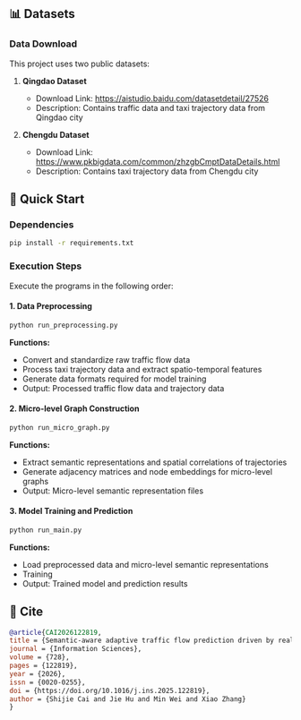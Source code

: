 ## 📊 Datasets

### Data Download

This project uses two public datasets:

1. **Qingdao Dataset**
   - Download Link: https://aistudio.baidu.com/datasetdetail/27526
   - Description: Contains traffic data and taxi trajectory data from Qingdao city

2. **Chengdu Dataset**
   - Download Link: https://www.pkbigdata.com/common/zhzgbCmptDataDetails.html
   - Description: Contains taxi trajectory data from Chengdu city


## 🚀 Quick Start

### Dependencies

```bash
pip install -r requirements.txt
```

### Execution Steps

Execute the programs in the following order:

#### 1. Data Preprocessing
```bash
python run_preprocessing.py
```
**Functions:**
- Convert and standardize raw traffic flow data
- Process taxi trajectory data and extract spatio-temporal features
- Generate data formats required for model training
- Output: Processed traffic flow data and trajectory data

#### 2. Micro-level Graph Construction
```bash
python run_micro_graph.py
```
**Functions:**
- Extract semantic representations and spatial correlations of trajectories
- Generate adjacency matrices and node embeddings for micro-level graphs
- Output: Micro-level semantic representation files

#### 3. Model Training and Prediction
```bash
python run_main.py
```
**Functions:**
- Load preprocessed data and micro-level semantic representations
- Training
- Output: Trained model and prediction results

## 📝 Cite

```bibtex
@article{CAI2026122819,
title = {Semantic-aware adaptive traffic flow prediction driven by real-time trajectories},
journal = {Information Sciences},
volume = {728},
pages = {122819},
year = {2026},
issn = {0020-0255},
doi = {https://doi.org/10.1016/j.ins.2025.122819},
author = {Shijie Cai and Jie Hu and Min Wei and Xiao Zhang}
}
```




